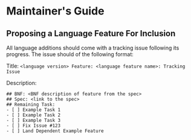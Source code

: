 # Maintainer's Guide

## Proposing a Language Feature For Inclusion

 All language additions should come with a tracking issue following its progress. The issue should of the following format:

 Title: `<language version> Feature: <language feature name>: Tracking Issue`

 Description:
 ```
 ## BNF: <BNF description of feature from the spec>
 ## Spec: <link to the spec>
 ## Remaining Task:
 - [ ] Example Task 1
 - [ ] Example Task 2
 - [ ] Example Task 3
 - [ ] Fix Issue #123
 - [ ] Land Dependent Example Feature
```